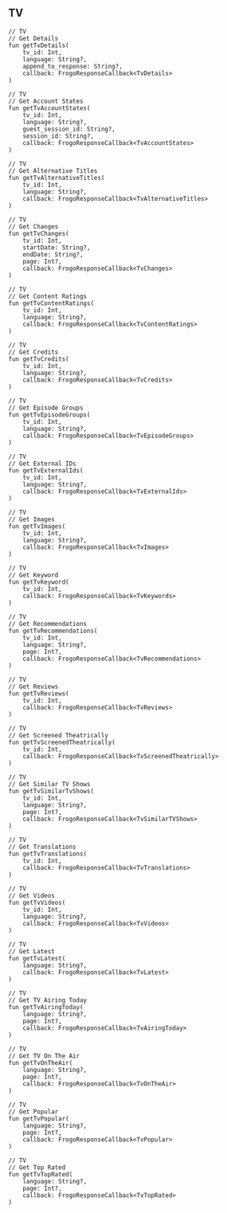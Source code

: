 ## TV

    // TV
    // Get Details
    fun getTvDetails(
        tv_id: Int,
        language: String?,
        append_to_response: String?,
        callback: FrogoResponseCallback<TvDetails>
    )

    // TV
    // Get Account States
    fun getTvAccountStates(
        tv_id: Int,
        language: String?,
        guest_session_id: String?,
        session_id: String?,
        callback: FrogoResponseCallback<TvAccountStates>
    )

    // TV
    // Get Alternative Titles
    fun getTvAlternativeTitles(
        tv_id: Int,
        language: String?,
        callback: FrogoResponseCallback<TvAlternativeTitles>
    )

    // TV
    // Get Changes
    fun getTvChanges(
        tv_id: Int,
        startDate: String?,
        endDate: String?,
        page: Int?,
        callback: FrogoResponseCallback<TvChanges>
    )

    // TV
    // Get Content Ratings
    fun getTvContentRatings(
        tv_id: Int,
        language: String?,
        callback: FrogoResponseCallback<TvContentRatings>
    )

    // TV
    // Get Credits
    fun getTvCredits(
        tv_id: Int,
        language: String?,
        callback: FrogoResponseCallback<TvCredits>
    )

    // TV
    // Get Episode Groups
    fun getTvEpisodeGroups(
        tv_id: Int,
        language: String?,
        callback: FrogoResponseCallback<TvEpisodeGroups>
    )

    // TV
    // Get External IDs
    fun getTvExternalIds(
        tv_id: Int,
        language: String?,
        callback: FrogoResponseCallback<TvExternalIds>
    )

    // TV
    // Get Images
    fun getTvImages(
        tv_id: Int,
        language: String?,
        callback: FrogoResponseCallback<TvImages>
    )

    // TV
    // Get Keyword
    fun getTvKeyword(
        tv_id: Int,
        callback: FrogoResponseCallback<TvKeywords>
    )

    // TV
    // Get Recommendations
    fun getTvRecommendations(
        tv_id: Int,
        language: String?,
        page: Int?,
        callback: FrogoResponseCallback<TvRecommendations>
    )

    // TV
    // Get Reviews
    fun getTvReviews(
        tv_id: Int,
        callback: FrogoResponseCallback<TvReviews>
    )

    // TV
    // Get Screened Theatrically
    fun getTvScreenedTheatrically(
        tv_id: Int,
        callback: FrogoResponseCallback<TvScreenedTheatrically>
    )

    // TV
    // Get Similar TV Shows
    fun getTvSimilarTvShows(
        tv_id: Int,
        language: String?,
        page: Int?,
        callback: FrogoResponseCallback<TvSimilarTVShows>
    )

    // TV
    // Get Translations
    fun getTvTranslations(
        tv_id: Int,
        callback: FrogoResponseCallback<TvTranslations>
    )

    // TV
    // Get Videos
    fun getTvVideos(
        tv_id: Int,
        language: String?,
        callback: FrogoResponseCallback<TvVideos>
    )

    // TV
    // Get Latest
    fun getTvLatest(
        language: String?,
        callback: FrogoResponseCallback<TvLatest>
    )

    // TV
    // Get TV Airing Today
    fun getTvAiringToday(
        language: String?,
        page: Int?,
        callback: FrogoResponseCallback<TvAiringToday>
    )

    // TV
    // Get TV On The Air
    fun getTvOnTheAir(
        language: String?,
        page: Int?,
        callback: FrogoResponseCallback<TvOnTheAir>
    )

    // TV
    // Get Popular
    fun getTvPopular(
        language: String?,
        page: Int?,
        callback: FrogoResponseCallback<TvPopular>
    )

    // TV
    // Get Top Rated
    fun getTvTopRated(
        language: String?,
        page: Int?,
        callback: FrogoResponseCallback<TvTopRated>
    )